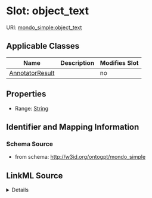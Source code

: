 

# Slot: object_text

URI: [mondo_simple:object_text](http://w3id.org/ontogpt/emapa_simpleobject_text)



<!-- no inheritance hierarchy -->





## Applicable Classes

| Name | Description | Modifies Slot |
| --- | --- | --- |
| [AnnotatorResult](AnnotatorResult.md) |  |  no  |







## Properties

* Range: [String](String.md)





## Identifier and Mapping Information







### Schema Source


* from schema: http://w3id.org/ontogpt/mondo_simple




## LinkML Source

<details>
```yaml
name: object_text
from_schema: http://w3id.org/ontogpt/mondo_simple
rank: 1000
alias: object_text
owner: AnnotatorResult
domain_of:
- AnnotatorResult
range: string

```
</details>